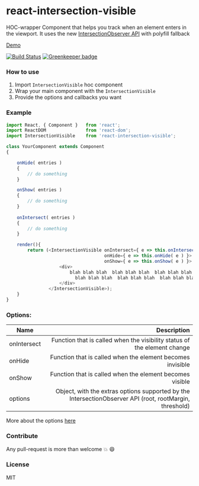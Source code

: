 # react-intersection-visible
HOC-wrapper Component that helps you track when an element enters in the viewport. It uses the new [IntersectionObserver API](https://developer.mozilla.org/en-US/docs/Web/API/IntersectionObserver)
with polyfill fallback

[Demo](http://avraammavridis.github.io/react-intersection-visible/)

[![Build Status](https://travis-ci.org/AvraamMavridis/react-intersection-visible.svg?branch=master)](https://travis-ci.org/AvraamMavridis/react-intersection-visible) [![Greenkeeper badge](https://badges.greenkeeper.io/AvraamMavridis/react-intersection-visible.svg)](https://greenkeeper.io/)

### How to use

1. Import `IntersectionVisible` hoc component
2. Wrap your main component with the `IntersectionVisible`
3. Provide the options and callbacks you want



### Example


```javascript
import React, { Component }   from 'react';
import ReactDOM               from 'react-dom';
import IntersectionVisible    from 'react-intersection-visible';

class YourComponent extends Component
{

    onHide( entries )
    {
        // do something
    }

    onShow( entries )
    {
        // do something
    }
    
    onIntersect( entries )
    {
        // do something
    }

    render(){
        return (<IntersectionVisible onIntersect={ e => this.onIntersect( e ) }
                                     onHide={ e => this.onHide( e ) }>
                                     onShow={ e => this.onShow( e ) }>
                    <div>
                        blah blah blah  blah blah blah  blah blah blah  blah blah
                          blah blah blah  blah blah blah  blah blah blah
                    </div>
                </IntersectionVisible>);
    }
}

  ```

### Options:

| Name        | Description           
| ------------- |-------------:|
| onIntersect    | Function that is called when the visibility status of the element change  |
| onHide    | Function that is called when the element becomes invisible |  
| onShow    | Function that is called when the element becomes visible  | 
| options    | Object, with the extras options supported by the IntersectionObserver API (root, rootMargin, threshold)|

More about the options [here](https://developers.google.com/web/updates/2016/04/intersectionobserver?hl=en)

### Contribute

Any pull-request is more than welcome :boom: :smile:

### License

MIT

